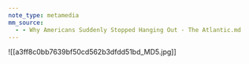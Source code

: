 ```yaml
---
note_type: metamedia
mm_source:
  - - Why Americans Suddenly Stopped Hanging Out - The Atlantic.md
---
```


![[a3ff8c0bb7639bf50cd562b3dfdd51bd_MD5.jpg]]


